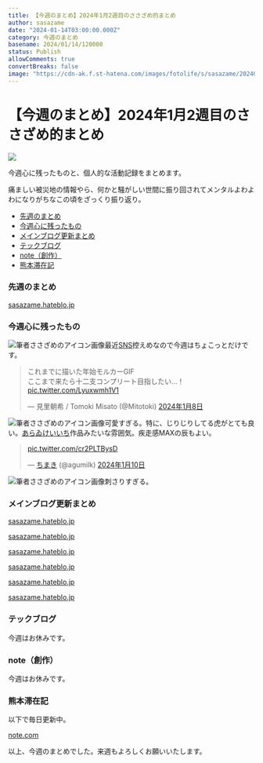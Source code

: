 ```yaml
---
title: 【今週のまとめ】2024年1月2週目のささざめ的まとめ
author: sasazame
date: "2024-01-14T03:00:00.000Z"
category: 今週のまとめ
basename: 2024/01/14/120000
status: Publish
allowComments: true
convertBreaks: false
image: "https://cdn-ak.f.st-hatena.com/images/fotolife/s/sasazame/20240107/20240107204227.png"
---
```

# 【今週のまとめ】2024年1月2週目のささざめ的まとめ

![](https://cdn-ak.f.st-hatena.com/images/fotolife/s/sasazame/20240107/20240107204227.png)

今週心に残ったものと、個人的な活動記録をまとめます。

<!-- Extended Body -->

痛ましい被災地の情報やら、何かと騒がしい世間に振り回されてメンタルよわよわになりがちなこの頃をざっくり振り返り。

-   [先週のまとめ](#先週のまとめ)
-   [今週心に残ったもの](#今週心に残ったもの)
-   [メインブログ更新まとめ](#メインブログ更新まとめ)
-   [テックブログ](#テックブログ)
-   [note（創作）](#note創作)
-   [熊本滞在記](#熊本滞在記)

### 先週のまとめ

[sasazame.hateblo.jp](https://sasazame.hateblo.jp/entry/2024/01/07/205834)

### 今週心に残ったもの

![筆者ささざめのアイコン画像](https://cdn-ak.f.st-hatena.com/images/fotolife/s/sasazame/20231115/20231115202746.png)最近[SNS](https://d.hatena.ne.jp/keyword/SNS)控えめなので今週はちょこっとだけです。

> これまでに描いた年始モルカーGIF  
> ここまで来たら十二支コンプリート目指したい…！ [pic.twitter.com/Lyuxwmh1V1](https://t.co/Lyuxwmh1V1)
> 
> — 見里朝希 / Tomoki Misato (@Mitotoki) [2024年1月8日](https://twitter.com/Mitotoki/status/1744232375742324766?ref_src=twsrc%5Etfw)

![筆者ささざめのアイコン画像](https://cdn-ak.f.st-hatena.com/images/fotolife/s/sasazame/20231115/20231115202746.png)可愛すぎる。特に、じりじりしてる虎がとても良い。[あらゐけいいち](https://d.hatena.ne.jp/keyword/%A4%A2%A4%E9%A4%F0%A4%B1%A4%A4%A4%A4%A4%C1)作品みたいな雰囲気。疾走感MAXの辰もよい。

> [pic.twitter.com/cr2PLTBysD](https://t.co/cr2PLTBysD)
> 
> — [ちまき](https://d.hatena.ne.jp/keyword/%A4%C1%A4%DE%A4%AD) (@agumilk) [2024年1月10日](https://twitter.com/agumilk/status/1744951873176760403?ref_src=twsrc%5Etfw)

![筆者ささざめのアイコン画像](https://cdn-ak.f.st-hatena.com/images/fotolife/s/sasazame/20231115/20231115202746.png)刺さりすぎる。

### メインブログ更新まとめ

[sasazame.hateblo.jp](https://sasazame.hateblo.jp/entry/2024/01/08/210006)

[sasazame.hateblo.jp](https://sasazame.hateblo.jp/entry/2024/01/09/212723)

[sasazame.hateblo.jp](https://sasazame.hateblo.jp/entry/2024/01/10/170000)

[sasazame.hateblo.jp](https://sasazame.hateblo.jp/entry/2024/01/11/123000)

[sasazame.hateblo.jp](https://sasazame.hateblo.jp/entry/2024/01/12/170000)

[sasazame.hateblo.jp](https://sasazame.hateblo.jp/entry/2024/01/13/120000)

### テックブログ

今週はお休みです。

### note（創作）

今週はお休みです。

### 熊本滞在記

以下で毎日更新中。

[note.com](https://note.com/omi9)

  

以上、今週のまとめでした。来週もよろしくお願いいたします。